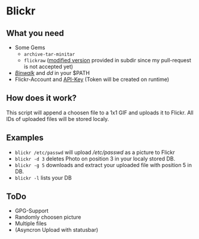 Blickr
======

What you need
-------------

- Some Gems
  - `archive-tar-minitar`
  - `flickraw` ([modified version] provided in subdir since my pull-request is not accepted yet)
- *[Binwalk]* and *dd* in your $PATH
- Flickr-Account and [API-Key] (Token will be created on runtime)

How does it work?
-----------------
This script will append a choosen file to a 1x1 GIF and uploads it to Flickr.
All IDs of uploaded files will be stored localy.

Examples
--------
- `blickr /etc/passwd` will upload */etc/passwd* as a picture to Flickr
- `blickr -d 3` deletes Photo on position 3 in your localy stored DB.
- `blickr -g 5` downloads and extract your uploaded file with position 5 in DB.
- `blickr -l` lists your DB

ToDo
----
* GPG-Support
* Randomly choosen picture
* Multiple files
* (Asyncron Upload with statusbar)

[API-Key]: http://www.flickr.com/services/apps/create/apply/
[Binwalk]: http://code.google.com/p/binwalk/
[modified version]: https://github.com/Lem/flickraw
